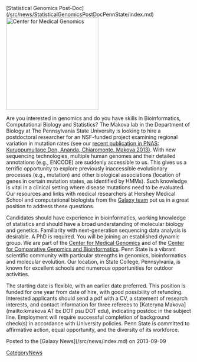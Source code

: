 <div class='newsItemHeader'>[Statistical Genomics Post-Doc](/src/news/StatisticalGenomicsPostDocPennState/index.md)</div>

<div class='right'><a href='http://www.huck.psu.edu/center/medical-genomics/'><img src="/src/images/Logos/HuckLogo.png" alt="Center for Medical Genomics" width="250" /></a></div>

Are you interested in genomics and do you have skills in Bioinformatics, Computational Biology and Statistics? The Makova lab in the Department of Biology at The Pennsylvania State University is looking to hire a postdoctoral researcher for an NSF-funded project examining regional variation in mutation rates (see our [recent publication in PNAS: Kuruppumullage Don, Ananda, Chiaromonte, Makova 2013)](http://www.pnas.org//content/early/2013/08/16/1221792110.abstract). With new sequencing technologies, multiple human genomes and their detailed annotations (e.g., ENCODE) are suddenly accessible to us. This gives us a terrific opportunity to explore previously inaccessible evolutionary processes (e.g., mutation) and other biological associations (location of genes in certain mutation states, as identified by HMMs). Such knowledge is vital in a clinical setting where disease mutations need to be evaluated. Our resources and links with medical researchers at Hershey Medical School and computational biologists from the [Galaxy team](http://galaxyproject.org/) put us in a great position to address these questions. 

Candidates should have experience in bioinformatics, working knowledge of statistics and should have a broad understanding of molecular biology and genetics. Familiarity with next-generation sequencing data analysis is desirable. A PhD is required. 
You will be joining an established dynamic group. We are part of the [Center for Medical Genomics](http://www.huck.psu.edu/center/medical-genomics) and of the [Center for Comparative Genomics and Bioinformatics](http://www.bx.psu.edu/). Penn State is a vibrant scientific community with particular strengths in genomics, bioinformatics and molecular evolution. Our location, in State College, Pennsylvania, is known for excellent schools and numerous opportunities for outdoor activities. 

The starting date is flexible, with an earlier date preferred. This position is funded for one year from date of hire, with good possibility of refunding. Interested applicants should send a pdf with a CV, a statement of research interests, and contact information for three referees to [Kateryna Makova](mailto:kmakova AT bx DOT psu DOT edu), indicating postdoc in the subject line. Employment will require successful completion of background check(s) in accordance with University policies. Penn State is committed to affirmative action, equal opportunity, and the diversity of its workforce.

<div class='newsItemFooter'>Posted to the [Galaxy News](/src/news/index.md) on 2013-09-09</div>

[CategoryNews](/src/CategoryNews/index.md)
